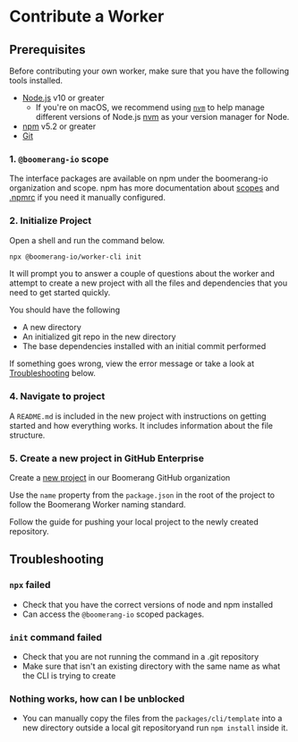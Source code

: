 # Contribute a Worker

## Prerequisites

Before contributing your own worker, make sure that you have the following tools installed.

- [Node.js](https://nodejs.org/en/download/) v10 or greater
  - If you're on macOS, we recommend using
    [`nvm`](https://github.com/nvm-sh/nvm) to help manage different versions of
    Node.js [nvm](https://github.com/nvm-sh/nvm/blob/master/README.md) as your
    version manager for Node.
- [npm](https://www.npmjs.com/) v5.2 or greater
- [Git](https://git-scm.com/)

### 1. `@boomerang-io` scope

The interface packages are available on npm under the boomerang-io organization and scope. npm has more documentation about [scopes](https://docs.npmjs.com/using-npm/scope.html_) and [.npmrc](https://docs.npmjs.com/configuring-npm/npmrc.html) if you need it manually configured.

### 2. Initialize Project

Open a shell and run the command below.

```sh
npx @boomerang-io/worker-cli init
```

It will prompt you to answer a couple of questions about the worker and attempt to create a new project with all the files and dependencies that you need to get started quickly.

You should have the following

- A new directory
- An initialized git repo in the new directory
- The base dependencies installed with an initial commit performed

If something goes wrong, view the error message or take a look at [Troubleshooting](#Troubleshooting) below.

### 4. Navigate to project

A `README.md` is included in the new project with instructions on getting started and how everything works. It includes information about the file structure.

### 5. Create a new project in GitHub Enterprise

Create a [new project](https://github.ibm.com/organizations/boomerang-io/repositories/new) in our Boomerang GitHub organization

Use the `name` property from the `package.json` in the root of the project to follow the Boomerang Worker naming standard.

Follow the guide for pushing your local project to the newly created repository.

## Troubleshooting

### `npx` failed

- Check that you have the correct versions of node and npm installed
- Can access the `@boomerang-io` scoped packages.

### `init` command failed

- Check that you are not running the command in a .git repository
- Make sure that isn't an existing directory with the same name as what the CLI is trying to create

### Nothing works, how can I be unblocked

- You can manually copy the files from the `packages/cli/template` into a new directory outside a local git repositoryand run `npm install` inside it.
